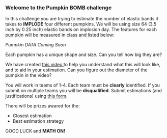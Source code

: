 ### Welcome to the Pumpkin BOMB challenge

In this challenge you are trying to estimate the number of elastic bands it takes to **IMPLODE** four different pumpkins. We will be using size 64 (3.5 inch by 0.25 inch) elastic bands on implosion day. The features for each pumpkin will be measured in class and listed below: 

*Pumpkin DATA Coming Soon*

Each pumpkin has a unique shape and size. Can you tell how big they are? 

We have created <a href="https://drive.google.com/file/d/1YJOabLfp-1xUdJ0rJRpUtZUwLfkyxJCw/view?usp=sharing"> this video </a> to help you understand what this will look like, and to aid in your estimation. Can you figure out the diameter of the pumpkin in the video? 

You will work in teams of 1-4. Each team must be **clearly** identified. If you submit on multiple teams you will be **disqualified**. Submit estimations (and justifications) using <a href="https://docs.google.com/forms/d/e/1FAIpQLScYvUw0pf3RL44HbeIg2dF3PVjdkYKmFR5zs3R9aRcPOPwQOw/viewform?usp=sf_link"> this form</a>.  

There will be prizes awared for the: 
* Closest estimation 
* Best estimation strategy 

GOOD LUCK and **MATH ON!** 

<!--
### RESULTS 
Check out <a href="https://drive.google.com/file/d/14eTkhJX0YxVpIDKtIBcO2I2xVMjszutn/view?usp=sharing"> this video</a>. --> 



